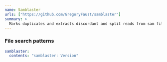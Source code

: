 ```yaml
---
name: Samblaster
urls: ["https://github.com/GregoryFaust/samblaster"]
summary: >
  Marks duplicates and extracts discordant and split reads from sam files
---
```


<!--
~~~~~ DO NOT EDIT ~~~~~
This file is autogenerated from the MultiQC module python docstring.
Do not edit the markdown, it will be overwritten.

File path for the source of this content: test-data/data/modules/samblaster/samblaster.py
~~~~~~~~~~~~~~~~~~~~~~~
-->

### File search patterns

```yaml
samblaster:
  contents: "samblaster: Version"
```

